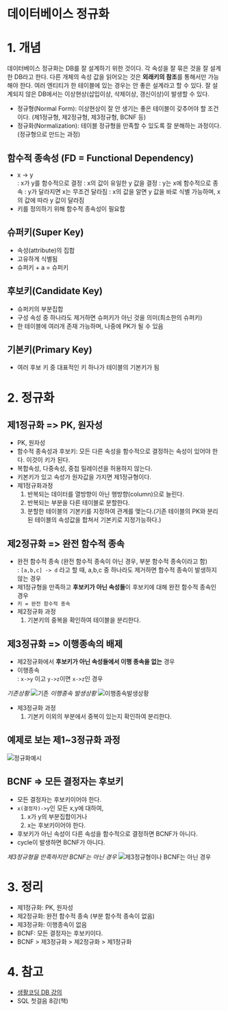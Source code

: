  # 데이터베이스 정규화
 
 # 1. 개념
 
 데이터베이스 정규화는 DB를 잘 설계하기 위한 것이다. 각 속성을 잘 묶은 것을 잘 설계한 DB라고 한다. 다른 개체의 속성 값을 읽어오는 것은 **외래키의 참조**를 통해서만 가능해야 한다. 여러 엔티티가 한
 테이블에 있는 경우는 안 좋은 설계라고 할 수 있다. 잘 설계되지 않은 DB에서는 이상현상(삽입이상, 삭제이상, 갱신이상)이 발생할 수 있다.
 
 - 정규형(Normal Form): 이상현상이 잘 안 생기는 좋은 테이블이 갖추어야 할 조건이다. (제1정규형, 제2정규형, 제3정규형, BCNF 등)
 - 정규화(Normalization): 테이블 정규형을 만족할 수 있도록 잘 분해하는 과정이다. (정규형으로 만드는 과정)
 
 ## 함수적 종속성 (FD = Functional Dependency)
 
 - x -> y   
   : x가 y를 함수적으로 결정
   : x의 값이 유일한 y 값을 결정
   : y는 x에 함수적으로 종속
   : y가 달라지면 x는 무조건 달라짐
   : x의 값을 알면 y 값을 바로 식별 가능하며, x의 값에 따라 y 값이 달라짐
 - 키를 정의하기 위해 함수적 종속성이 필요함
 
 ## 슈퍼키(Super Key)
 
 - 속성(attribute)의 집합
 - 고유하게 식별됨
 - 슈퍼키 + a = 슈퍼키
 
 ## 후보키(Candidate Key)
 
 - 슈퍼키의 부분집합
 - 구성 속성 중 하나라도 제거하면 슈퍼키가 아닌 것을 의미(최소한의 슈퍼키)
 - 한 테이블에 여러개 존재 가능하며, 나중에 PK가 될 수 있음
 
 ## 기본키(Primary Key)
 
 - 여러 후보 키 중 대표적인 키 하나가 테이블의 기본키가 됨
 
 # 2. 정규화
 
 ## 제1정규화 => PK, 원자성
 
 - PK, 원자성
 - 함수적 종속성과 후보키: 모든 다른 속성을 함수적으로 결정하는 속성이 있어야 한다. 이것이 키가 된다.
 - 복합속성, 다중속성, 중첩 릴레이션을 허용하지 않는다.
 - 키본키가 있고 속성가 원자값을 가지면 제1정규형이다.
 - 제1정규화과정
   1. 반복되는 데이터를 열방향이 아닌 행방향(column)으로 늘린다.
   2. 반복되는 부분을 다른 테이블로 분할한다.
   3. 분할한 테이블의 기본키를 지정하여 관계를 맺는다.(기존 테이블의 PK와 분리된 테이블의 속성값을 합쳐서 기본키로 지정가능하다.) 
 
 ## 제2정규화 => 완전 함수적 종속 
 
 - 완전 함수적 종속 (완전 함수적 종속이 아닌 경우, 부분 함수적 종속이라고 함)   
   : `[a,b,c] -> d` 라고 할 때, a,b,c 중 하나라도 제거하면 함수적 종속이 발생하지 않는 경우
 - 제1정규형을 만족하고 **후보키가 아닌 속성들**이 후보키에 대해 완전 함수적 종속인 경우
 - `키 = 완전 함수적 종속`
 - 제2정규화 과정
   1. 기본키의 중복을 확인하여 테이블을 분리한다.
 
 ## 제3정규화 => 이행종속의 배제 
 
 - 제2정규화에서 **후보키가 아닌 속성들에서 이행 종속을 없는** 경우
 - 이행종속   
   : `x->y` 이고 `y->z`이면 `x->z`인 경우
 
 *기존상황*
 ![기존](https://raw.githubusercontent.com/knae11/posting-review/naeun/naeun/images/2021-04-21-DB%EC%A0%95%EA%B7%9C%ED%99%94/%EA%B8%B0%EC%A1%B4.png)
 *이행종속 발생상황*
 ![이행종속발생상황](https://raw.githubusercontent.com/knae11/posting-review/naeun/naeun/images/2021-04-21-DB%EC%A0%95%EA%B7%9C%ED%99%94/%EC%9D%B4%ED%96%89%EC%A2%85%EC%86%8D%EC%83%81%ED%99%A9.png)
 
 - 제3정규화 과정
   1. 기본키 이외의 부분에서 중복이 있는지 확인하여 분리한다.
   
 
 ## 예제로 보는 제1~3정규화 과정
 
 ![정규화예시](https://raw.githubusercontent.com/knae11/posting-review/naeun/naeun/images/2021-04-21-DB%EC%A0%95%EA%B7%9C%ED%99%94/%EC%A0%95%EA%B7%9C%ED%99%94%EC%98%88%EC%8B%9C.PNG)
 
 ## BCNF => 모든 결정자는 후보키
 
 - 모든 결정자는 후보키이어야 한다.
 - `x(결정자)->y`인 모든 x,y에 대하여,
   1. x가 y의 부분집합이거나
   2. x는 후보키이어야 한다.
 - 후보키가 아닌 속성이 다른 속성을 함수적으로 결정하면 BCNF가 아니다.
 - cycle이 발생하면 BCNF가 아니다.
 
 *제3정규형을 만족하지만 BCNF는 아닌 경우*
 ![제3정규형이나 BCNF는 아닌 경우](https://raw.githubusercontent.com/knae11/posting-review/naeun/naeun/images/2021-04-21-DB%EC%A0%95%EA%B7%9C%ED%99%94/%EC%A0%9C3%EC%A0%95%EA%B7%9C%ED%98%95%EC%9D%B4%EB%82%98BCNF%EC%95%84%EB%8B%8C%EA%B2%BD%EC%9A%B0.png)
 
 # 3. 정리 
 
 - 제1정규화: PK, 원자성
 - 제2정규화: 완전 함수적 종속 (부분 함수적 종속이 없음)
 - 제3정규화: 이행종속이 없음
 - BCNF: 모든 결정자는 후보키이다.
 - BCNF > 제3정규화 > 제2정규화 > 제1정규화
 # 4. 참고 
 
 - [생활코딩 DB 강의](https://www.opentutorials.org/course/1555/8765)
 - SQL 첫걸음 8강(책)